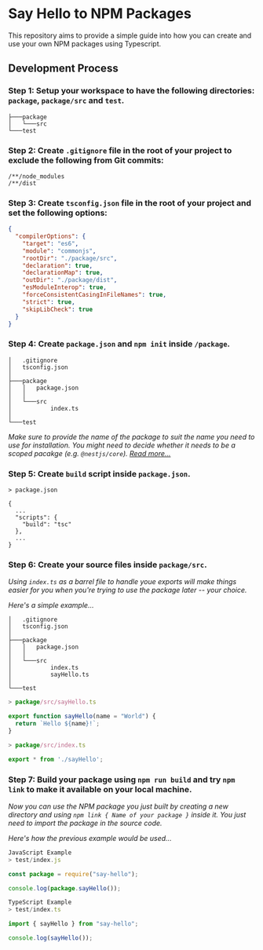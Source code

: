 # Say Hello to NPM Packages

This repository aims to provide a simple guide into how you can create and use your own NPM packages using Typescript.

## Development Process

### Step 1: Setup your workspace to have the following directories: `package`, `package/src` and `test`.

```files
├───package
│   └───src
└───test
```

### Step 2: Create `.gitignore` file in the root of your project to exclude the following from Git commits:

```.gitignore
/**/node_modules
/**/dist
```

### Step 3: Create `tsconfig.json` file in the root of your project and set the following options:

```json
{
  "compilerOptions": {
    "target": "es6",
    "module": "commonjs",
    "rootDir": "./package/src",
    "declaration": true,
    "declarationMap": true,
    "outDir": "./package/dist",
    "esModuleInterop": true,
    "forceConsistentCasingInFileNames": true,
    "strict": true,
    "skipLibCheck": true
  }
}
```

### Step 4: Create `package.json` and `npm init` inside `/package`.

```files
│   .gitignore
│   tsconfig.json
│
├───package
│   │   package.json
│   │
│   └───src
│           index.ts
│
└───test
```

_Make sure to provide the name of the package to suit the name you need to use for installation. You might need to decide whether it needs to be a scoped pacakge (e.g. `@nestjs/core`). [Read more...](https://docs.npmjs.com/about-scopes)_

### Step 5: Create `build` script inside `package.json`.

```jsonc
> package.json

{
  ...
  "scripts": {
    "build": "tsc"
  },
  ...
}
```

### Step 6: Create your source files inside `package/src`.

_Using `index.ts` as a barrel file to handle youe exports will make things easier for you when you're trying to use the package later -- your choice._

_Here's a simple example..._

```files
│   .gitignore
│   tsconfig.json
│
├───package
│   │   package.json
│   │
│   └───src
│           index.ts
│           sayHello.ts
│
└───test
```

```ts
> package/src/sayHello.ts

export function sayHello(name = "World") {
  return `Hello ${name}!`;
}
```

```ts
> package/src/index.ts

export * from './sayHello';
```

### Step 7: Build your package using `npm run build` and try `npm link` to make it available on your local machine.

_Now you can use the NPM package you just built by creating a new directory and using `npm link { Name of your package }` inside it. You just need to import the package in the source code._

_Here's how the previous example would be used..._

```js
JavaScript Example
> test/index.js

const package = require("say-hello");

console.log(package.sayHello());

```

```ts
TypeScript Example
> test/index.ts

import { sayHello } from "say-hello";

console.log(sayHello());
```
